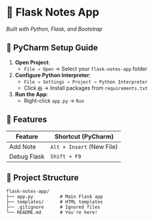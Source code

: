 # 🚀 Flask Notes App  
*Built with Python, Flask, and Bootstrap*  

## 🔧 **PyCharm Setup Guide**  
1. **Open Project**:  
   - `File → Open` → Select your `flask-notes-app` folder  
2. **Configure Python Interpreter**:  
   - `File → Settings → Project → Python Interpreter`  
   - Click `⨁` → Install packages from `requirements.txt`  
3. **Run the App**:  
   - Right-click `app.py` → `Run`  

## 🌟 Features  
| Feature          | Shortcut (PyCharm)       |  
|------------------|--------------------------|  
| Add Note         | `Alt + Insert` (New File)|  
| Debug Flask      | `Shift + F9`             |  

## 📂 Project Structure  
```plaintext
flask-notes-app/  
├── app.py          # Main Flask app  
├── templates/      # HTML templates  
├── .gitignore      # Ignored files  
└── README.md       # You're here!  